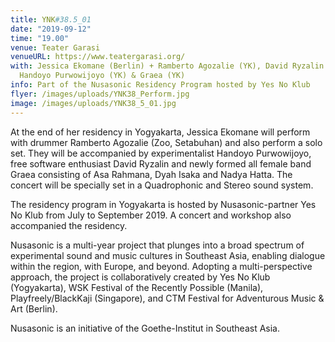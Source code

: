 ```yaml
---
title: YNK#38.5_01
date: "2019-09-12"
time: "19.00"
venue: Teater Garasi
venueURL: https://www.teatergarasi.org/
with: Jessica Ekomane (Berlin) + Ramberto Agozalie (YK), David Ryzalin (YK),
  Handoyo Purwowijoyo (YK) & Graea (YK)
info: Part of the Nusasonic Residency Program hosted by Yes No Klub
flyer: /images/uploads/YNK38_Perform.jpg
image: /images/uploads/YNK38_5_01.jpg
---
```


At the end of her residency in Yogyakarta, Jessica Ekomane will perform with drummer Ramberto Agozalie (Zoo, Setabuhan) and also perform a solo set. They will be accompanied by experimentalist Handoyo Purwowijoyo, free software enthusiast David Ryzalin and newly formed all female band Graea consisting of Asa Rahmana, Dyah Isaka and Nadya Hatta. The concert will be specially set in a Quadrophonic and Stereo sound system.

The residency program in Yogyakarta is hosted by Nusasonic-partner Yes No Klub from July to September 2019. A concert and workshop also accompanied the residency.

Nusasonic is a multi-year project that plunges into a broad spectrum of experimental sound and music cultures in Southeast Asia, enabling dialogue within the region, with Europe, and beyond. Adopting a multi-perspective approach, the project is collaboratively created by Yes No Klub (Yogyakarta), WSK Festival of the Recently Possible (Manila), Playfreely/BlackKaji (Singapore), and CTM Festival for Adventurous Music & Art (Berlin).

Nusasonic is an initiative of the Goethe-Institut in Southeast Asia.
